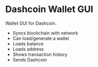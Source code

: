Dashcoin Wallet GUI
=================

Wallet GUI for Dashcoin.

<ul>
<li>Syncs blockchain with network</li>
<li>Can load/generate a wallet</li>
<li>Loads balance</li>
<li>Loads address</li>
<li>Shows transaction history</li>
<li>Sends Dashcoin</li>
</ul>
